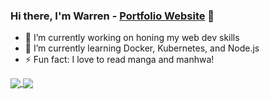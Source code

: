### Hi there, I'm Warren - [Portfolio Website](https://priceless-boyd-14bdec.netlify.app/) 👋

- 🔭 I’m currently working on honing my web dev skills
- 🌱 I’m currently learning Docker, Kubernetes, and Node.js
- ⚡ Fun fact: I love to read manga and manhwa!

<a href="https://github.com/anuraghazra/github-readme-stats">
  <img align="center" src="https://github-readme-stats.vercel.app/api?username=warrenjramos&show_icons=true&include_all_commits=true"/>
</a>
<a href="https://github.com/anuraghazra/github-readme-stats">
  <img align="center" src="https://github-readme-stats.vercel.app/api/top-langs/?username=warrenjramos&langs_count=10&layout=compact" />
</a>
